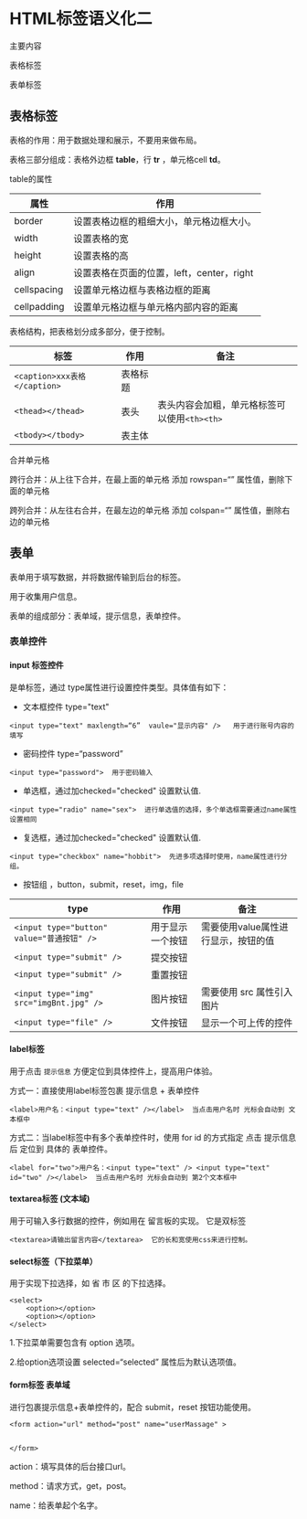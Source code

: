 # HTML标签语义化二

主要内容

表格标签

表单标签



## 表格标签

表格的作用：用于数据处理和展示，不要用来做布局。

表格三部分组成：表格外边框 **table**，行 **tr** ，单元格cell **td**。

table的属性

| 属性        | 作用                                      |
| ----------- | ----------------------------------------- |
| border      | 设置表格边框的粗细大小，单元格边框大小。  |
| width       | 设置表格的宽                              |
| height      | 设置表格的高                              |
| align       | 设置表格在页面的位置，left，center，right |
| cellspacing | 设置单元格边框与表格边框的距离            |
| cellpadding | 设置单元格边框与单元格内部内容的距离      |

表格结构，把表格划分成多部分，便于控制。

| 标签                         | 作用     | 备注                                         |
| ---------------------------- | -------- | -------------------------------------------- |
| `<caption>xxx表格</caption>` | 表格标题 |                                              |
| `<thead></thead>`            | 表头     | 表头内容会加粗，单元格标签可以使用`<th><th>` |
| `<tbody></tbody>`            | 表主体   |                                              |

合并单元格

跨行合并：从上往下合并，在最上面的单元格 添加 rowspan=“”  属性值，删除下面的单元格

跨列合并：从左往右合并，在最左边的单元格 添加 colspan=“”  属性值，删除右边的单元格



## 表单

表单用于填写数据，并将数据传输到后台的标签。

用于收集用户信息。



表单的组成部分：表单域，提示信息，表单控件。



### 表单控件

#### input 标签控件

是单标签，通过 type属性进行设置控件类型。具体值有如下：

* 文本框控件  type="text"

```
<input type="text" maxlength=“6”  vaule="显示内容" />   用于进行账号内容的填写
```

* 密码控件  type=“password”

```
<input type="password">  用于密码输入
```

* 单选框，通过加checked="checked" 设置默认值.

```
<input type="radio" name="sex">  进行单选值的选择，多个单选框需要通过name属性设置相同
```

* 复选框，通过加checked="checked" 设置默认值.

```
<input type="checkbox" name="hobbit">  先进多项选择时使用，name属性进行分组。
```

* 按钮组 ，button，submit，reset，img，file

| type                                       | 作用             | 备注                                |
| ------------------------------------------ | ---------------- | ----------------------------------- |
| `<input type="button" value="普通按钮" />` | 用于显示一个按钮 | 需要使用value属性进行显示，按钮的值 |
| `<input type="submit" />`                  | 提交按钮         |                                     |
| `<input type="submit" />`                  | 重置按钮         |                                     |
| `<input type="img" src="imgBnt.jpg" />`    | 图片按钮         | 需要使用 src 属性引入图片           |
| `<input type="file" />`                    | 文件按钮         | 显示一个可上传的控件                |



#### label标签

用于点击 `提示信息` 方便定位到具体控件上，提高用户体验。

方式一：直接使用label标签包裹 提示信息 + 表单控件

```
<label>用户名：<input type="text" /></label>  当点击用户名时 光标会自动到 文本框中
```

方式二：当label标签中有多个表单控件时，使用 for id 的方式指定 点击 提示信息后 定位到 具体的 表单控件。

```
<label for="two">用户名：<input type="text" /> <input type="text" id="two" /></label>  当点击用户名时 光标会自动到 第2个文本框中
```



#### textarea标签 (文本域)

用于可输入多行数据的控件，例如用在 留言板的实现。 它是双标签

```
<textarea>请输出留言内容</textarea>  它的长和宽使用css来进行控制。
```



#### select标签（下拉菜单）

用于实现下拉选择，如 省 市  区 的下拉选择。

```
<select>
	<option></option>
	<option></option>
</select>
```

1.下拉菜单需要包含有 option 选项。

2.给option选项设置 selected=“selected” 属性后为默认选项值。



#### form标签  表单域

进行包裹提示信息+表单控件的，配合 submit，reset 按钮功能使用。

```
<form action="url" method="post" name="userMassage" >


</form>
```

action：填写具体的后台接口url。

method：请求方式，get，post。

name：给表单起个名字。

